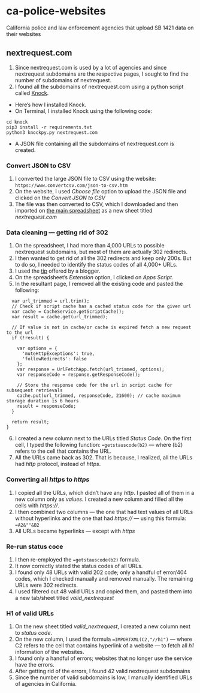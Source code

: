 # ca-police-websites
California police and law enforcement agencies that upload SB 1421 data on their websites


## nextrequest.com

1. Since nextrequest.com is used by a lot of agencies and since nextrequest subdomains are the respective pages, I sought to find the number of subdomains of nextrequest.
2. I found all the subdomains of nextrequest.com using a python script called [Knock](https://github.com/guelfoweb/knock).
  - Here’s how I installed Knock.
  - On Terminal, I installed Knock using the following code:
 ```git clone https://github.com/guelfoweb/knock.git
cd knock
pip3 install -r requirements.txt
python3 knockpy.py nextrequest.com 
```
  - A JSON file containing all the subdomains of nextrequest.com is created. 
  
### Convert JSON to CSV

1. I converted the large JSON file to CSV using the website: `https://www.convertcsv.com/json-to-csv.htm`
2. On the website, I used *Choose file* option to upload the JSON file and clicked on the *Convert JSON to CSV* 
3. The file was then converted to CSV, which I downloaded and then imported on [the main spreadsheet](https://docs.google.com/spreadsheets/d/1Et7lItppQ--FQt5r9kbKC82Y9pRjUzbXeD-0_v2nPgQ/edit#gid=783125507) as a new sheet titled *nextrequest.com*

### Data cleaning — getting rid of 302

1. On the spreadsheet, I had more than 4,000 URLs to possible nextrequest subdomains, but most of them are actually 302 redirects. 
2. I then wanted to get rid of all the 302 redirects and keep only 200s. But to do so, I needed to identify the status codes of all 4,000+ URLs.
3. I used the [tip](https://banhawy.medium.com/how-to-use-google-spreadsheets-to-check-for-broken-links-1bb0b35c8525) offered by a blogger.
4. On the spreadsheet’s *Extension* option, I clicked on *Apps Script*.
5. In the resultant page, I removed all the existing code and pasted the following:

```function getStatusCode(url) {
  var url_trimmed = url.trim();
  // Check if script cache has a cached status code for the given url
  var cache = CacheService.getScriptCache();
  var result = cache.get(url_trimmed);
  
  // If value is not in cache/or cache is expired fetch a new request to the url
  if (!result) {

    var options = {
      'muteHttpExceptions': true,
      'followRedirects': false
    };
    var response = UrlFetchApp.fetch(url_trimmed, options);
    var responseCode = response.getResponseCode();

    // Store the response code for the url in script cache for subsequent retrievals
    cache.put(url_trimmed, responseCode, 21600); // cache maximum storage duration is 6 hours
    result = responseCode;
  }

  return result;
}
```
  6. I created a new column next to the URLs titled *Status Code*. On the first cell, I typed the following function: `=getstauscode(b2)` — where (b2) refers to the cell that contains the URL. 
  7. All the URLs came back as 302. That is because, I realized, all the URLs had *http* protocol, instead of *https*.

### Converting all *http*s to *https*

1. I copied all the URLs, which didn’t have any *http*. I pasted all of them in a new column only as *values*. I created a new column and filled all the cells with *https://*.
2. I then combined two columns — the one that had text values of all URLs without hyperlinks and the one that had *https://* — using this formula: `=A2&""&B2`
3. All URLs became hyperlinks — except with *https*


### Re-run status coce

1. I then re-employed the `=getstauscode(b2)` formula.
2. It now correctly stated the status codes of all URLs. 
3. I found only 48 URLs with valid 202 code; only a handful of error/404 codes, which I checked manually and removed manually. The remaining URLs were 302 redirects.
4. I used filtered out 48 valid URLs and copied them, and pasted them into a new tab/sheet titled *valid_nextrequest*

### H1 of valid URLs

1. On the new sheet titled *valid_nextrequest*, I created a new column next to *status code*. 
2. On the new column, I used the formula `=IMPORTXML(C2,"//h1")` — where C2 refers to the cell that contains hyperlink of a website — to fetch all *h1* information of the websites. 
3. I found only a handful of errors; websites that no longer use the service have the errors. 
4. After getting rid of the errors, I found 42 valid nextrequest subdomains
5. Since the number of valid subdomains is low, I manually identified URLs of agencies in California.
